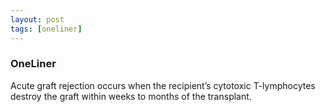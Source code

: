 ```yaml
---
layout: post
tags: [oneliner]
---
```



### OneLiner

Acute graft rejection occurs when the recipient’s cytotoxic T-lymphocytes destroy the graft within weeks to months of the transplant.
